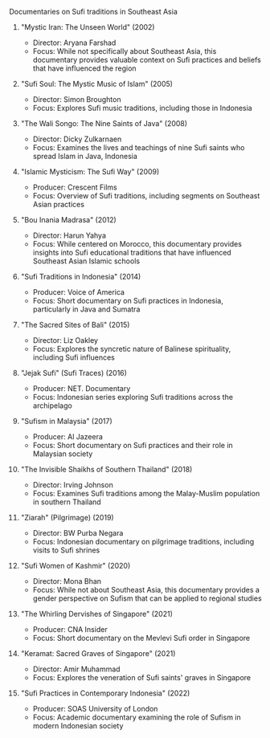 Documentaries on Sufi traditions in Southeast Asia

1. "Mystic Iran: The Unseen World" (2002)
   - Director: Aryana Farshad
   - Focus: While not specifically about Southeast Asia, this documentary provides valuable context on Sufi practices and beliefs that have influenced the region

2. "Sufi Soul: The Mystic Music of Islam" (2005)
   - Director: Simon Broughton
   - Focus: Explores Sufi music traditions, including those in Indonesia

3. "The Wali Songo: The Nine Saints of Java" (2008)
   - Director: Dicky Zulkarnaen
   - Focus: Examines the lives and teachings of nine Sufi saints who spread Islam in Java, Indonesia

4. "Islamic Mysticism: The Sufi Way" (2009)
   - Producer: Crescent Films
   - Focus: Overview of Sufi traditions, including segments on Southeast Asian practices

5. "Bou Inania Madrasa" (2012)
   - Director: Harun Yahya
   - Focus: While centered on Morocco, this documentary provides insights into Sufi educational traditions that have influenced Southeast Asian Islamic schools

6. "Sufi Traditions in Indonesia" (2014)
   - Producer: Voice of America
   - Focus: Short documentary on Sufi practices in Indonesia, particularly in Java and Sumatra

7. "The Sacred Sites of Bali" (2015)
   - Director: Liz Oakley
   - Focus: Explores the syncretic nature of Balinese spirituality, including Sufi influences

8. "Jejak Sufi" (Sufi Traces) (2016)
   - Producer: NET. Documentary
   - Focus: Indonesian series exploring Sufi traditions across the archipelago

9. "Sufism in Malaysia" (2017)
   - Producer: Al Jazeera
   - Focus: Short documentary on Sufi practices and their role in Malaysian society

10. "The Invisible Shaikhs of Southern Thailand" (2018)
    - Director: Irving Johnson
    - Focus: Examines Sufi traditions among the Malay-Muslim population in southern Thailand

11. "Ziarah" (Pilgrimage) (2019)
    - Director: BW Purba Negara
    - Focus: Indonesian documentary on pilgrimage traditions, including visits to Sufi shrines

12. "Sufi Women of Kashmir" (2020)
    - Director: Mona Bhan
    - Focus: While not about Southeast Asia, this documentary provides a gender perspective on Sufism that can be applied to regional studies

13. "The Whirling Dervishes of Singapore" (2021)
    - Producer: CNA Insider
    - Focus: Short documentary on the Mevlevi Sufi order in Singapore

14. "Keramat: Sacred Graves of Singapore" (2021)
    - Director: Amir Muhammad
    - Focus: Explores the veneration of Sufi saints' graves in Singapore

15. "Sufi Practices in Contemporary Indonesia" (2022)
    - Producer: SOAS University of London
    - Focus: Academic documentary examining the role of Sufism in modern Indonesian society